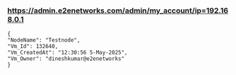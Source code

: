 

### https://admin.e2enetworks.com/admin/my_account/ip=192.168.0.1


  ```
{
  "NodeName": "Testnode",
  "Vm_Id": 132640,
  "Vm_CreatedAt": "12:30:56 5-May-2025",
  "Vm_Owner": "dineshkumar@e2enetworks"
}
```
